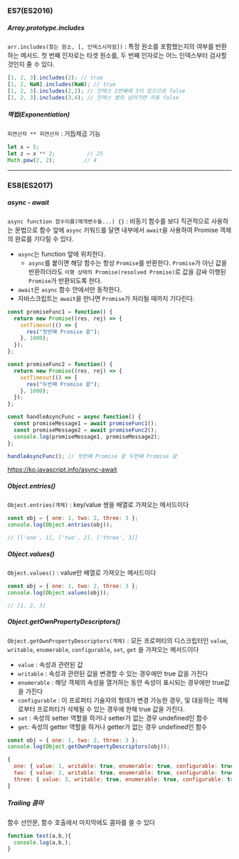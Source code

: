 ### ES7(ES2016)

##### Array.prototype.includes

`arr.includes(찾는 원소, [, 인덱스시작점])` : 특정 원소를 포함했는지의 여부를 반환하는 메서드. 첫 번째 인자로는 타겟 원소를, 두 번째 인자로는 어느 인덱스부터 검사할 것인지 줄 수 있다.

```javascript
[1, 2, 3].includes(2); // true
[1, 2, NaN].includes(NaN); // true
[1, 2, 3].includes(2,2); // 인덱스 2번째에 3이 있으므로 false
[1, 2, 3].includes(3,4); // 인덱스 범위 넘어가면 자동 false
```



##### 멱법(Exponentiation)

`피연산자 ** 피연산자` : 거듭제곱 기능

```javascript
let x = 5;
let z = x ** 2;          // 25
Math.pow(2, 2); 		// 4
```



---



### ES8(ES2017)

##### async - await

`async function 함수이름(매개변수들...) {}` : 비동기 함수를 보다 직관적으로 사용하는 문법으로 함수 앞에 `async` 키워드를 달면 내부에서 `await`을 사용하여 Promise 객체의 완료를 기다릴 수 있다.

- `async`는 function 앞에 위치한다.
  - `async`를 붙이면 해당 함수는 항상 `Promise`를 반환한다. `Promise`가 아닌 값을 반환하더라도 `이행 상태의 Promise(resolved Promise)`로 값을 감싸 이행된 `Promise`가 반환되도록 한다.
- `await`은 `async` 함수 안에서만 동작한다.
- 자바스크립트는 `await`을 만나면 `Promise`가 처리될 때까지 기다린다.

```javascript
const promiseFunc1 = function() {
  return new Promise((res, rej) => {
    setTimeout(() => {
      res("첫번째 Promise 끝");
    }, 1000);
  });
};

const promiseFunc2 = function() {
  return new Promise((res, rej) => {
    setTimeout(() => {
      res("두번째 Promise 끝");
    }, 1000);
  });
};

const handleAsyncFunc = async function() {
  const promiseMessage1 = await promiseFunc1();
  const promiseMessage2 = await promiseFunc2();
  console.log(promiseMessage1, promiseMessage2);
};

handleAsyncFunc(); // 첫번째 Promise 끝 두번째 Promise 끝
```

https://ko.javascript.info/async-await



##### Object.entries()

`Object.entries(객체)` : key/value 쌍을 배열로 가져오는 메서드이다

```javascript
const obj = { one: 1, two: 2, three: 3 };
console.log(Object.entries(obj));

// [['one', 1], ['two', 2], ['three', 3]]
```



##### Object.values()

`Object.values()` : value만 배열로 가져오는 메서드이다

```javascript
const obj = { one: 1, two: 2, three: 3 };
console.log(Object.values(obj));

// [1, 2, 3]
```



##### Object.getOwnPropertyDescriptors()

`Object.getOwnPropertyDescriptors(객체)` : 모든 프로퍼티의 디스크립터인 `value`, `writable`, `enumerable`, `configurable`, `set`, `get` 을 가져오는 메서드이다

- `value` : 속성과 관련된 값
- `writable` : 속성과 관련된 값을 변경할 수 있는 경우에만 true 값을 가진다
- `enumerable` : 해당 객체의 속성을 열거하는 동안 속성이 표시되는 경우에만 true값을 가진다
- `configurable` : 이 프로퍼티 기술자의 형태가 변경 가능한 경우, 및 대응하는 객체로부터 프로퍼티가 삭제될 수 있는 경우에 한해 true 값을 가진다.
- `set` : 속성의 setter 역할을 하거나 setter가 없는 경우 undefined인 함수
- `get`: 속성의 getter 역할을 하거나 getter가 없는 경우 undefined인 함수

```javascript
const obj = { one: 1, two: 2, three: 3 };
console.log(Object.getOwnPropertyDescriptors(obj));
```

```javascript
{
  one: { value: 1, writable: true, enumerable: true, configurable: true },
  two: { value: 2, writable: true, enumerable: true, configurable: true },
  three: { value: 3, writable: true, enumerable: true, configurable: true }
}
```



##### Trailing 콤마

함수 선언문, 함수 호출에서 마지막에도 콤마를 쓸 수 있다

```javascript
function test(a,b,){
  console.log(a,b,);
}
```

